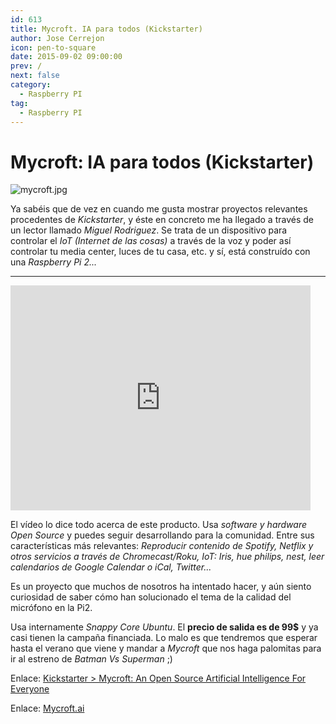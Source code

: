 ```yaml
---
id: 613
title: Mycroft. IA para todos (Kickstarter)
author: Jose Cerrejon
icon: pen-to-square
date: 2015-09-02 09:00:00
prev: /
next: false
category:
  - Raspberry PI
tag:
  - Raspberry PI
---
```


# Mycroft: IA para todos (Kickstarter)

![mycroft.jpg](/images/2015/09/mycroft.jpg)

Ya sabéis que de vez en cuando me gusta mostrar proyectos relevantes procedentes de *Kickstarter*, y éste en concreto me ha llegado a través de un lector llamado *Miguel Rodriguez*. Se trata de un dispositivo para controlar el *IoT (Internet de las cosas)* a través de la voz y poder así controlar tu media center, luces de tu casa, etc. y sí, está construído con una *Raspberry Pi 2...*

- - -
<iframe width="480" height="360" src="https://www.kickstarter.com/projects/aiforeveryone/mycroft-an-open-source-artificial-intelligence-for/widget/video.html" frameborder="0" scrolling="no"> </iframe>

El vídeo lo dice todo acerca de este producto. Usa *software y hardware Open Source* y puedes seguir desarrollando para la comunidad. Entre sus características más relevantes: *Reproducir contenido de Spotify, Netflix y otros servicios a través de Chromecast/Roku, IoT: Iris, hue philips, nest, leer calendarios de Google Calendar o iCal, Twitter...*

Es un proyecto que muchos de nosotros ha intentado hacer, y aún siento curiosidad de saber cómo han solucionado el tema de la calidad del micrófono en la Pi2.

Usa internamente *Snappy Core Ubuntu*. El **precio de salida es de 99$** y ya casi tienen la campaña financiada. Lo malo es que tendremos que esperar hasta el verano que viene y mandar a *Mycroft* que nos haga palomitas para ir al estreno de *Batman Vs Superman* ;)

Enlace: [Kickstarter > Mycroft: An Open Source Artificial Intelligence For Everyone](https://www.kickstarter.com/projects/aiforeveryone/mycroft-an-open-source-artificial-intelligence-for)

Enlace: [Mycroft.ai](https://mycroft.ai/)

